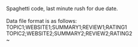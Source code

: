 Spaghetti code, last minute rush for due date.
<br><br>
Data file format is as follows:<br>
TOPIC1;WEBSITE1;SUMMARY1;REVIEW1;RATING1<br>
TOPIC2;WEBSITE2;SUMMARY2;REVIEW2;RATING2<br>
~
